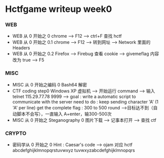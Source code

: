 # Hctfgame writeup week0

### WEB ###
> 
 - WEB 从 0 开始之 0
   chrome --> F12 --> ctrl+F 查找 hctf
 - WEB 从 0 开始之 0.1
   chrome --> F12 --> 转到网址 --> Network 里面的 Headers
 - WEB 从 0 开始之 0.2
   Firefox --> Firebug 查看 cookie --> givemeflag 内容改为 true --> F5

### MISC ###
> 
 - MISC 从 0 开始之编码 0
   Bash64 解密
 - CTF coding step0
   Windows XP 虚拟机 --> 开始运行 command --> 输入 telnet 115.29.77.78 9999 -->
   goal : write a automatic script to communicate with the server
   need to do : keep sending character 'A' (1 'A' per line)
   get the complete flag : 300 to 500 round 
-->目标达不到（自动脚本不会写），一直输入 A+enter，输300-500次
 - MISC 从 0 开始之 Steganography 0
   图片下载 --> 记事本打开 --> 查找 ctf

### CRYPTO ###
> 
 - 密码学从 0 开始之 0
   Hint : Caesar's code --> ojam 对应 hctf
   abcdefghijklmnopqrstuvwxyz
   tuvwxyzabcdefghijklmnopqrs